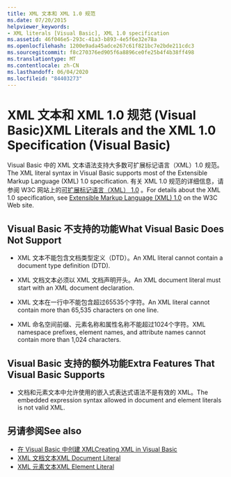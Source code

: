 ```yaml
---
title: XML 文本和 XML 1.0 规范
ms.date: 07/20/2015
helpviewer_keywords:
- XML literals [Visual Basic], XML 1.0 specification
ms.assetid: 46f046e5-293c-41a3-b893-4e5f6e32e78a
ms.openlocfilehash: 1200e9ada45adce267c61f821bc7e2bde211cdc3
ms.sourcegitcommit: f8c270376ed905f6a8896ce0fe25b4f4b38ff498
ms.translationtype: MT
ms.contentlocale: zh-CN
ms.lasthandoff: 06/04/2020
ms.locfileid: "84403273"
---
```

# <a name="xml-literals-and-the-xml-10-specification-visual-basic"></a><span data-ttu-id="d6914-102">XML 文本和 XML 1.0 规范 (Visual Basic)</span><span class="sxs-lookup"><span data-stu-id="d6914-102">XML Literals and the XML 1.0 Specification (Visual Basic)</span></span>
<span data-ttu-id="d6914-103">Visual Basic 中的 XML 文本语法支持大多数可扩展标记语言（XML）1.0 规范。</span><span class="sxs-lookup"><span data-stu-id="d6914-103">The XML literal syntax in Visual Basic supports most of the Extensible Markup Language (XML) 1.0 specification.</span></span> <span data-ttu-id="d6914-104">有关 XML 1.0 规范的详细信息，请参阅 W3C 网站上的[可扩展标记语言（XML） 1.0](https://www.w3.org/TR/xml) 。</span><span class="sxs-lookup"><span data-stu-id="d6914-104">For details about the XML 1.0 specification, see [Extensible Markup Language (XML) 1.0](https://www.w3.org/TR/xml) on the W3C Web site.</span></span>  
  
## <a name="what-visual-basic-does-not-support"></a><span data-ttu-id="d6914-105">Visual Basic 不支持的功能</span><span class="sxs-lookup"><span data-stu-id="d6914-105">What Visual Basic Does Not Support</span></span>  
  
- <span data-ttu-id="d6914-106">XML 文本不能包含文档类型定义（DTD）。</span><span class="sxs-lookup"><span data-stu-id="d6914-106">An XML literal cannot contain a document type definition (DTD).</span></span>  
  
- <span data-ttu-id="d6914-107">XML 文档文本必须以 XML 文档声明开头。</span><span class="sxs-lookup"><span data-stu-id="d6914-107">An XML document literal must start with an XML document declaration.</span></span>  
  
- <span data-ttu-id="d6914-108">XML 文本在一行中不能包含超过65535个字符。</span><span class="sxs-lookup"><span data-stu-id="d6914-108">An XML literal cannot contain more than 65,535 characters on one line.</span></span>  
  
- <span data-ttu-id="d6914-109">XML 命名空间前缀、元素名称和属性名称不能超过1024个字符。</span><span class="sxs-lookup"><span data-stu-id="d6914-109">XML namespace prefixes, element names, and attribute names cannot contain more than 1,024 characters.</span></span>  
  
## <a name="extra-features-that-visual-basic-supports"></a><span data-ttu-id="d6914-110">Visual Basic 支持的额外功能</span><span class="sxs-lookup"><span data-stu-id="d6914-110">Extra Features That Visual Basic Supports</span></span>  
  
- <span data-ttu-id="d6914-111">文档和元素文本中允许使用的嵌入式表达式语法不是有效的 XML。</span><span class="sxs-lookup"><span data-stu-id="d6914-111">The embedded expression syntax allowed in document and element literals is not valid XML.</span></span>  
  
## <a name="see-also"></a><span data-ttu-id="d6914-112">另请参阅</span><span class="sxs-lookup"><span data-stu-id="d6914-112">See also</span></span>

- [<span data-ttu-id="d6914-113">在 Visual Basic 中创建 XML</span><span class="sxs-lookup"><span data-stu-id="d6914-113">Creating XML in Visual Basic</span></span>](creating-xml.md)
- [<span data-ttu-id="d6914-114">XML 文档文本</span><span class="sxs-lookup"><span data-stu-id="d6914-114">XML Document Literal</span></span>](../../../language-reference/xml-literals/xml-document-literal.md)
- [<span data-ttu-id="d6914-115">XML 元素文本</span><span class="sxs-lookup"><span data-stu-id="d6914-115">XML Element Literal</span></span>](../../../language-reference/xml-literals/xml-element-literal.md)
